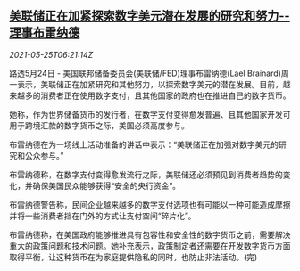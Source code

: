 <!--1621924262000-->
[美联储正在加紧探索数字美元潜在发展的研究和努力--理事布雷纳德](https://cn.reuters.com/article/fed-digital-dollar-efforts-0524-mon-idCNKCS2D60JI)
------

<div><i>2021-05-25T06:21:14Z</i></div><p>路透5月24日 - 美国联邦储备委员会(美联储/FED)理事布雷纳德(Lael Brainard)周一表示，美联储正在加紧研究和其他努力，以探索数字美元的潜在发展。目前，越来越多的消费者正在使用数字支付，且其他国家的政府也在推进自己的数字货币。</p><p>她称，作为世界储备货币的发行者，在数字支付变得愈发普遍、且其他国家开发可用于跨境汇款的数字货币之际，美国必须高度参与。</p><p>布雷纳德在为一场线上活动准备的讲话中表示：“美联储正在加强对数字美元的研究和公众参与。”</p><p>布雷纳德称，在数字支付变得愈发流行之际，美联储还必须预见到消费者趋势的变化，并确保美国民众能够获得“安全的央行资金”。</p><p>布雷纳德警告称，民间企业越来越多的数字支付选项也有可能以一种可能造成摩擦并将一些消费者挡在门外的方式让支付空间“碎片化”。</p><p>布雷纳德称，在美国政府能够推进具有包容性和安全性的数字货币之前，需要解决重大的政策问题和技术问题。她补充表示，政策制定者还需要在开发数字货币方面取得平衡，让这种货币在为家庭提供隐私的同时，也防止非法活动。(完)</p>
